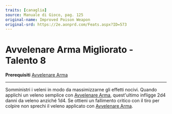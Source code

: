 ```yaml
---
traits: [canaglia]
source: Manuale di Gioco, pag. 125
original-name: Improved Poison Weapon
original-srd: https://2e.aonprd.com/Feats.aspx?ID=573
---
```


# Avvelenare Arma Migliorato - Talento 8

**Prerequisiti** [Avvelenare Arma](/classi/canaglia/talenti/avvelenare-arma)

---

Somministri i veleni in modo da massimizzarne gli effetti nocivi. Quando
applichi un veleno semplice con
[Avvelenare Arma](/classi/canaglia/talenti/avvelenare-arma), quest'ultimo
infligge 2d4 danni da veleno anziché 1d4. Se ottieni un fallimento critico con
il tiro per colpire non sprechi il veleno applicato con
[Avvelenare Arma](/classi/canaglia/talenti/avvelenare-arma).
